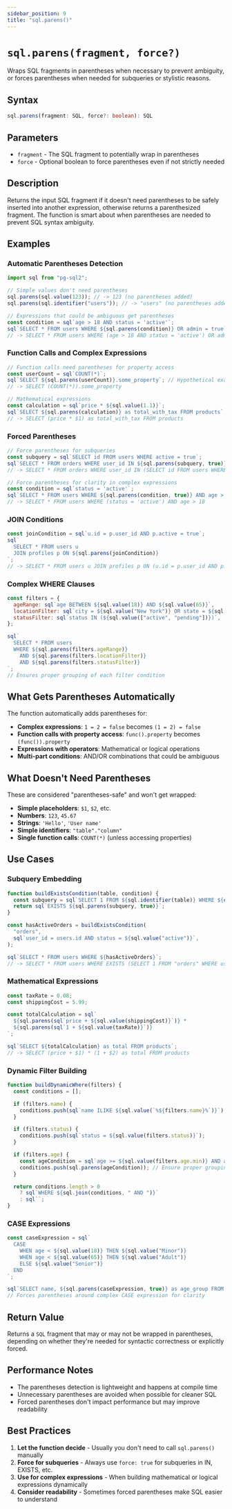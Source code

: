 ```yaml
---
sidebar_position: 9
title: "sql.parens()"
---
```


# `sql.parens(fragment, force?)`

Wraps SQL fragments in parentheses when necessary to prevent ambiguity, or forces parentheses when needed for subqueries or stylistic reasons.

## Syntax

```typescript
sql.parens(fragment: SQL, force?: boolean): SQL
```

## Parameters

- `fragment` - The SQL fragment to potentially wrap in parentheses
- `force` - Optional boolean to force parentheses even if not strictly needed

## Description

Returns the input SQL fragment if it doesn't need parentheses to be safely inserted into another expression, otherwise returns a parenthesized fragment. The function is smart about when parentheses are needed to prevent SQL syntax ambiguity.

## Examples

### Automatic Parentheses Detection

```js
import sql from "pg-sql2";

// Simple values don't need parentheses
sql.parens(sql.value(123)); // -> 123 (no parentheses added)
sql.parens(sql.identifier("users")); // -> "users" (no parentheses added)

// Expressions that could be ambiguous get parentheses
const condition = sql`age > 18 AND status = 'active'`;
sql`SELECT * FROM users WHERE ${sql.parens(condition)} OR admin = true`;
// -> SELECT * FROM users WHERE (age > 18 AND status = 'active') OR admin = true
```

### Function Calls and Complex Expressions

```js
// Function calls need parentheses for property access
const userCount = sql`COUNT(*)`;
sql`SELECT ${sql.parens(userCount)}.some_property`; // Hypothetical example
// -> SELECT (COUNT(*)).some_property

// Mathematical expressions
const calculation = sql`price * ${sql.value(1.1)}`;
sql`SELECT ${sql.parens(calculation)} as total_with_tax FROM products`;
// -> SELECT (price * $1) as total_with_tax FROM products
```

### Forced Parentheses

```js
// Force parentheses for subqueries
const subquery = sql`SELECT id FROM users WHERE active = true`;
sql`SELECT * FROM orders WHERE user_id IN ${sql.parens(subquery, true)}`;
// -> SELECT * FROM orders WHERE user_id IN (SELECT id FROM users WHERE active = true)

// Force parentheses for clarity in complex expressions
const condition = sql`status = 'active'`;
sql`SELECT * FROM users WHERE ${sql.parens(condition, true)} AND age > 18`;
// -> SELECT * FROM users WHERE (status = 'active') AND age > 18
```

### JOIN Conditions

```js
const joinCondition = sql`u.id = p.user_id AND p.active = true`;
sql`
  SELECT * FROM users u
  JOIN profiles p ON ${sql.parens(joinCondition)}
`;
// -> SELECT * FROM users u JOIN profiles p ON (u.id = p.user_id AND p.active = true)
```

### Complex WHERE Clauses

```js
const filters = {
  ageRange: sql`age BETWEEN ${sql.value(18)} AND ${sql.value(65)}`,
  locationFilter: sql`city = ${sql.value("New York")} OR state = ${sql.value("NY")}`,
  statusFilter: sql`status IN (${sql.value(["active", "pending"])})`,
};

sql`
  SELECT * FROM users 
  WHERE ${sql.parens(filters.ageRange)} 
    AND ${sql.parens(filters.locationFilter)}
    AND ${sql.parens(filters.statusFilter)}
`;
// Ensures proper grouping of each filter condition
```

## What Gets Parentheses Automatically

The function automatically adds parentheses for:

- **Complex expressions**: `1 = 2 = false` becomes `(1 = 2) = false`
- **Function calls with property access**: `func().property` becomes `(func()).property`
- **Expressions with operators**: Mathematical or logical operations
- **Multi-part conditions**: AND/OR combinations that could be ambiguous

## What Doesn't Need Parentheses

These are considered "parentheses-safe" and won't get wrapped:

- **Simple placeholders**: `$1`, `$2`, etc.
- **Numbers**: `123`, `45.67`
- **Strings**: `'Hello'`, `'User name'`
- **Simple identifiers**: `"table"."column"`
- **Single function calls**: `COUNT(*)` (unless accessing properties)

## Use Cases

### Subquery Embedding

```js
function buildExistsCondition(table, condition) {
  const subquery = sql`SELECT 1 FROM ${sql.identifier(table)} WHERE ${condition}`;
  return sql`EXISTS ${sql.parens(subquery, true)}`;
}

const hasActiveOrders = buildExistsCondition(
  "orders",
  sql`user_id = users.id AND status = ${sql.value("active")}`,
);

sql`SELECT * FROM users WHERE ${hasActiveOrders}`;
// -> SELECT * FROM users WHERE EXISTS (SELECT 1 FROM "orders" WHERE user_id = users.id AND status = $1)
```

### Mathematical Expressions

```js
const taxRate = 0.08;
const shippingCost = 5.99;

const totalCalculation = sql`
  ${sql.parens(sql`price + ${sql.value(shippingCost)}`)} * 
  ${sql.parens(sql`1 + ${sql.value(taxRate)}`)}
`;

sql`SELECT ${totalCalculation} as total FROM products`;
// -> SELECT (price + $1) * (1 + $2) as total FROM products
```

### Dynamic Filter Building

```js
function buildDynamicWhere(filters) {
  const conditions = [];

  if (filters.name) {
    conditions.push(sql`name ILIKE ${sql.value(`%${filters.name}%`)}`);
  }

  if (filters.status) {
    conditions.push(sql`status = ${sql.value(filters.status)}`);
  }

  if (filters.age) {
    const ageCondition = sql`age >= ${sql.value(filters.age.min)} AND age <= ${sql.value(filters.age.max)}`;
    conditions.push(sql.parens(ageCondition)); // Ensure proper grouping
  }

  return conditions.length > 0
    ? sql`WHERE ${sql.join(conditions, " AND ")}`
    : sql``;
}
```

### CASE Expressions

```js
const caseExpression = sql`
  CASE 
    WHEN age < ${sql.value(18)} THEN ${sql.value("Minor")}
    WHEN age < ${sql.value(65)} THEN ${sql.value("Adult")}
    ELSE ${sql.value("Senior")}
  END
`;

sql`SELECT name, ${sql.parens(caseExpression, true)} as age_group FROM users`;
// Forces parentheses around complex CASE expression for clarity
```

## Return Value

Returns a `SQL` fragment that may or may not be wrapped in parentheses, depending on whether they're needed for syntactic correctness or explicitly forced.

## Performance Notes

- The parentheses detection is lightweight and happens at compile time
- Unnecessary parentheses are avoided when possible for cleaner SQL
- Forced parentheses don't impact performance but may improve readability

## Best Practices

1. **Let the function decide** - Usually you don't need to call `sql.parens()` manually
2. **Force for subqueries** - Always use `force: true` for subqueries in IN, EXISTS, etc.
3. **Use for complex expressions** - When building mathematical or logical expressions dynamically
4. **Consider readability** - Sometimes forced parentheses make SQL easier to understand
